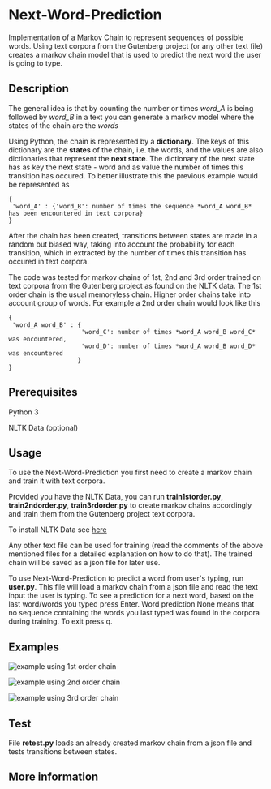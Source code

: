 # Next-Word-Prediction

Implementation of a Markov Chain to represent sequences of possible words. Using text corpora from the Gutenberg project (or any other text file) creates a markov chain model that is used to predict the next word the user is going to type. 

## Description
The general idea is that by counting the number or times *word_A* is being followed by *word_B* in a text you can generate a markov model where the states of the chain are the *words* 

Using Python, the chain is represented by a **dictionary**. The keys of this dictionary are the **states** of the chain, i.e. the words, and the values are also dictionaries that represent the **next state**. The dictionary of the next state has as key the next state - word and as value the number of times this transition has occured. To better illustrate this the previous example would be represented as

```
{
 'word_A' : {'word_B': number of times the sequence *word_A word_B* has been encountered in text corpora}
}
```
After the chain has been created, transitions between states are made in a random but biased way, taking into account the probability for each transition, which in extracted by the number of times this transition has occured in text corpora.

The code was tested for markov chains of 1st, 2nd and 3rd order trained on text corpora from the Gutenberg project as found on the NLTK data. The 1st order chain is the usual memoryless chain. Higher order chains take into account group of words. For example a 2nd order chain would look like this

```
{
 'word_A word_B' : {
                    'word_C': number of times *word_A word_B word_C* was encountered,
                    'word_D': number of times *word_A word_B word_D* was encountered
                   }
}
```

## Prerequisites
Python 3

NLTK Data (optional)

## Usage

To use the Next-Word-Prediction you first need to create a markov chain and train it with text corpora. 

Provided you have the NLTK Data, you can run **train1storder.py**, **train2ndorder.py**, **train3rdorder.py** to create markov chains accordingly and train them from the Gutenberg project text corpora.

To install NLTK Data see [here]( https://www.nltk.org/data.html)

Any other text file can be used for training (read the comments of the above mentioned files for a detailed explanation on how to do that). The trained chain will be saved as a json file for later use.

To use Next-Word-Prediction to predict a word from user's typing, run **user.py**. This file will load a markov chain from a json file and read the text input the user is typing. To see a prediction for a next word, based on the last word/words you typed press Enter. Word prediction None means that no sequence containing the words you last typed was found in the corpora during training. To exit press q. 

## Examples

![example using 1st order chain](Next-Word-Prediction/pics/example1  "1st order")

![example using 2nd order chain](Next-Word-Prediction/pics/example2  "2nd order")

![example using 3rd order chain](Next-Word-Prediction/pics/example3  "3rd order")

## Test
File **retest.py** loads an already created markov chain from a json file and tests transitions between states.

## More information
